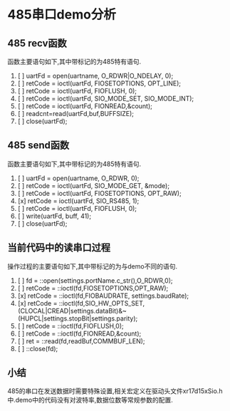 # 485串口demo分析 #

## 485 recv函数 ##

函数主要语句如下,其中带标记的为485特有语句.

  1. [ ] uartFd = open(uartname, O\_RDWR|O\_NDELAY, 0);
  2. [ ] retCode = ioctl(uartFd, FIOSETOPTIONS, OPT\_LINE);
  3. [ ] retCode = ioctl(uartFd, FIOFLUSH, 0);
  4. [ ] retCode = ioctl(uartFd, SIO\_MODE\_SET, SIO\_MODE\_INT);
  5. [ ] retCode = ioctl(uartFd, FIONREAD,&count);
  6. [ ] readcnt=read(uartFd,buf,BUFFSIZE);
  7. [ ] close(uartFd);

## 485 send函数 ##

函数主要语句如下,其中带标记的为485特有语句.

  1. [ ] uartFd = open(uartname, O\_RDWR, 0);
  2. [ ] retCode = ioctl(uartFd, SIO\_MODE\_GET, &mode);
  3. [ ] retCode = ioctl(uartFd, FIOSETOPTIONS, OPT\_RAW);
  4. [x] retCode = ioctl(uartFd, SIO_RS485, 1);
  5. [ ] retCode = ioctl(uartFd, FIOFLUSH, 0);
  6. [ ] write(uartFd, buff, 41);
  7. [ ] close(uartFd);

## 当前代码中的读串口过程 ##

操作过程的主要语句如下,其中带标记的为与demo不同的语句.

  1. [ ] fd = ::open(settings.portName.c\_str(),O\_RDWR,0);
  2. [ ] retCode = ::ioctl(fd,FIOSETOPTIONS,OPT\_RAW);
  3. [x] retCode = ::ioctl(fd,FIOBAUDRATE, settings.baudRate);
  4. [x] retCode = ::ioctl(fd,SIO\_HW\_OPTS\_SET,(CLOCAL|CREAD|settings.dataBit)&~(HUPCL|settings.stopBit|settings.parity);
  5. [ ] retCode = ::ioctl(fd,FIOFLUSH,0);
  6. [ ] retCode = ::ioctl(fd,FIONREAD,&count);
  7. [ ] ret = ::read(fd,readBuf,COMMBUF\_LEN);
  8. [ ] ::close(fd);

## 小结 ##

485的串口在发送数据时需要特殊设置,相关宏定义在驱动头文件xr17d15xSio.h中.demo中的代码没有对波特率,数据位数等常规参数的配置.
